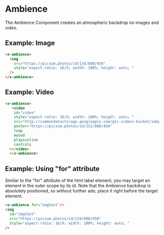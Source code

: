 <!--
  dest: components/Ambience.html
-->
# Ambience


<!-- Example -->

The Ambience Component creates an atmospheric backdrop on images and video.

## Example: Image

<!-- Example -->
```html
<x-ambience>
  <img
    src="https://picsum.photos/id/134/800/450"
    style="aspect-ratio: 16/9; width: 100%; height: auto; "
  />
</x-ambience>
```

## Example: Video

<!-- Example -->
```html
<x-ambience>
   <video
    id="video"
    style="aspect-ratio: 16/9; width: 100%; height: auto; "
    src="http://commondatastorage.googleapis.com/gtv-videos-bucket/sample/BigBuckBunny.mp4"
    poster="https://picsum.photos/id/151/800/450"
    loop
    muted
    playsinline
    controls
  ></video>
  </x-ambience>
```

## Example: Using "for" attribute

Similar to the "for" attribute of the html label element, you may target an element in the outer scope by its id. Note that the Ambience backdrop is absolutely positioned, so without further ado, place it right before the target element.

<!-- Example -->

```html
<x-ambience for="imgtest"/>
<img
  id="imgtest"
  src="https://picsum.photos/id/134/800/450"
  style="aspect-ratio: 16/9; width: 100%; height: auto; "
/>
```
